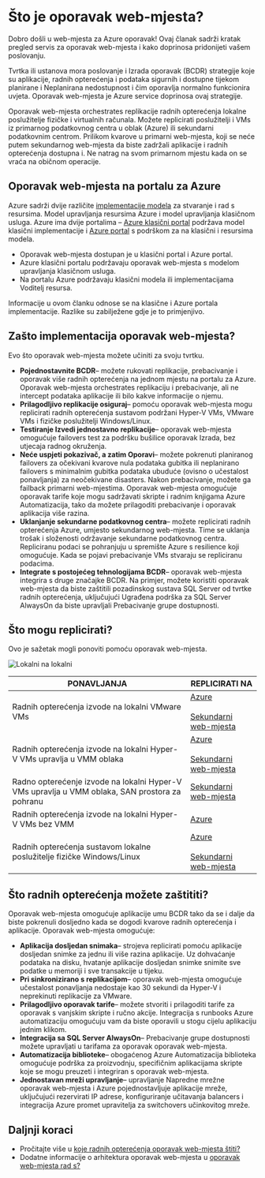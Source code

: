 <properties
    pageTitle="Što je oporavak web-mjesta? | Microsoft Azure"
    description="Sadrži pregled servisa Azure oporavak web-mjesta, a navedene su scenariji za implementaciju."
    services="site-recovery"
    documentationCenter=""
    authors="rayne-wiselman"
    manager="cfreeman"
    editor=""/>

<tags
    ms.service="site-recovery"
    ms.devlang="na"
    ms.topic="get-started-article"
    ms.tgt_pltfrm="na"
    ms.workload="storage-backup-recovery"
    ms.date="10/13/2016"
    ms.author="raynew"/>

#  <a name="what-is-site-recovery"></a>Što je oporavak web-mjesta?

Dobro došli u web-mjesta za Azure oporavak! Ovaj članak sadrži kratak pregled servis za oporavak web-mjesta i kako doprinosa pridonijeti vašem poslovanju.

Tvrtka ili ustanova mora poslovanje i Izrada oporavak (BCDR) strategije koje su aplikacije, radnih opterećenja i podataka sigurnih i dostupne tijekom planirane i Neplanirana nedostupnost i čim oporavlja normalno funkcionira uvjeta. Oporavak web-mjesta je Azure service doprinosa ovaj strategije.

Oporavak web-mjesta orchestrates replikacije radnih opterećenja lokalne poslužitelje fizičke i virtualnih računala. Možete replicirati poslužitelji i VMs iz primarnog podatkovnog centra u oblak (Azure) ili sekundarni podatkovnim centrom. Prilikom kvarove u primarni web-mjesta, koji se neće putem sekundarnog web-mjesta da biste zadržali aplikacije i radnih opterećenja dostupna i. Ne natrag na svom primarnom mjestu kada on se vraća na običnom operacije.

## <a name="site-recovery-in-the-azure-portal"></a>Oporavak web-mjesta na portalu za Azure

Azure sadrži dvije različite [implementacije modela](../resource-manager-deployment-model.md) za stvaranje i rad s resursima. Model upravljanja resursima Azure i model upravljanja klasičnom usluga. Azure ima dvije portalima – [Azure klasični portal](https://manage.windowsazure.com/) podržava model klasični implementacije i [Azure portal](https://portal.azure.com) s podrškom za na klasični i resursima modela.

- Oporavak web-mjesta dostupan je u klasični portal i Azure portal.
- Azure klasični portalu podržavaju oporavak web-mjesta s modelom upravljanja klasičnom usluga.
- Na portalu Azure podržavaju klasični modela ili implementacijama Voditelj resursa. 

Informacije u ovom članku odnose se na klasične i Azure portala implementacije. Razlike su zabilježene gdje je to primjenjivo.


## <a name="why-deploy-site-recovery"></a>Zašto implementacija oporavak web-mjesta?

Evo što oporavak web-mjesta možete učiniti za svoju tvrtku.

- **Pojednostavnite BCDR**– možete rukovati replikacije, prebacivanje i oporavak više radnih opterećenja na jednom mjestu na portalu za Azure. Oporavak web-mjesta orchestrates replikaciju i prebacivanje, ali ne intercept podataka aplikacije ili bilo kakve informacije o njemu.
- **Prilagodljivo replikacije osiguraj**– pomoću oporavak web-mjesta mogu replicirati radnih opterećenja sustavom podržani Hyper-V VMs, VMware VMs i fizičke poslužitelji Windows/Linux.
- **Testiranje Izvedi jednostavno replikacije**– oporavak web-mjesta omogućuje failovers test za podršku bušilice oporavak Izrada, bez utjecaja radnog okruženja.
- **Neće uspjeti pokazivač, a zatim Oporavi**– možete pokrenuti planiranog failovers za očekivani kvarove nula podataka gubitka ili neplanirano failovers s minimalnim gubitka podataka ubuduće (ovisno o učestalost ponavljanja) za neočekivane disasters. Nakon prebacivanje, možete ga failback primarni web-mjestima. Oporavak web-mjesta omogućuje oporavak tarife koje mogu sadržavati skripte i radnim knjigama Azure Automatizacija, tako da možete prilagoditi prebacivanje i oporavak aplikacija više razina.
- **Uklanjanje sekundarne podatkovnog centra**– možete replicirati radnih opterećenja Azure, umjesto sekundarnog web-mjesta. Time se uklanja trošak i složenosti održavanje sekundarne podatkovnog centra. Repliciranu podaci se pohranjuju u spremište Azure s resilience koji omogućuje. Kada se pojavi prebacivanje VMs stvaraju se repliciranu podacima.
- **Integrate s postojećeg tehnologijama BCDR**– oporavak web-mjesta integrira s druge značajke BCDR. Na primjer, možete koristiti oporavak web-mjesta da biste zaštitili pozadinskog sustava SQL Server od tvrtke radnih opterećenja, uključujući Ugrađena podrška za SQL Server AlwaysOn da biste upravljali Prebacivanje grupe dostupnosti.

## <a name="what-can-i-replicate"></a>Što mogu replicirati?

Ovo je sažetak mogli ponoviti pomoću oporavak web-mjesta.

![Lokalni na lokalni](./media/site-recovery-overview/asr-overview-graphic.png)

**PONAVLJANJA** | **REPLICIRATI NA** 
---|---
Radnih opterećenja izvode na lokalni VMware VMs | [Azure](site-recovery-vmware-to-azure-classic.md)<br/><br/> [Sekundarni web-mjesta](site-recovery-vmware-to-vmware.md)
Radnih opterećenja izvode na lokalni Hyper-V VMs upravlja u VMM oblaka  | [Azure](site-recovery-vmm-to-azure.md)<br/><br/> [Sekundarni web-mjesta](site-recovery-vmm-to-vmm.md) 
Radno opterećenje izvode na lokalni Hyper-V VMs upravlja u VMM oblaka, SAN prostora za pohranu|  [Sekundarni web-mjesta](site-recovery-vmm-san.md)
Radnih opterećenja izvode na lokalni Hyper-V VMs bez VMM | [Azure](site-recovery-hyper-v-site-to-azure.md)
Radnih opterećenja sustavom lokalne poslužitelje fizičke Windows/Linux | [Azure](site-recovery-vmware-to-azure-classic.md)<br/><br/> [Sekundarni web-mjesta](site-recovery-vmware-to-vmware.md)


## <a name="what-workloads-can-i-protect"></a>Što radnih opterećenja možete zaštititi?

Oporavak web-mjesta omogućuje aplikacije umu BCDR tako da se i dalje da biste pokrenuli dosljedno kada se dogodi kvarove radnih opterećenja i aplikacije. Oporavak web-mjesta omogućuje:

- **Aplikacija dosljedan snimaka**– strojeva replicirati pomoću aplikacije dosljedan snimke za jednu ili više razina aplikacije. Uz dohvaćanje podataka na disku, hvatanje aplikacije dosljedan snimke snimite sve podatke u memoriji i sve transakcije u tijeku.
- **Pri sinkronizirano s replikacijom**– oporavak web-mjesta omogućuje učestalost ponavljanja nedostaje kao 30 sekundi da Hyper-V i neprekinuti replikacije za VMware.
- **Prilagodljivo oporavak tarife**– možete stvoriti i prilagoditi tarife za oporavak s vanjskim skripte i ručno akcije. Integracija s runbooks Azure automatizaciju omogućuju vam da biste oporavili u stogu cijelu aplikaciju jednim klikom.
- **Integracija sa SQL Server AlwaysOn**– Prebacivanje grupe dostupnosti možete upravljati u tarifama za oporavak oporavak web-mjesta.
- **Automatizacija biblioteke**– obogaćenog Azure Automatizacija biblioteka omogućuje podrška za proizvodnju, specifičnim aplikacijama skripte koje se mogu preuzeti i integriran s oporavak web-mjesta.
- **Jednostavan mreži upravljanje**– upravljanje Napredne mrežne oporavak web-mjesta i Azure pojednostavljuje aplikacije mreže, uključujući rezervirati IP adrese, konfiguriranje učitavanja balancers i integracija Azure promet upravitelja za switchovers učinkovitog mreže.


## <a name="next-steps"></a>Daljnji koraci

- Pročitajte više u [koje radnih opterećenja oporavak web-mjesta štiti?](site-recovery-workload.md)
- Dodatne informacije o arhitektura oporavak web-mjesta u [oporavak web-mjesta rad s?](site-recovery-components.md)
 
